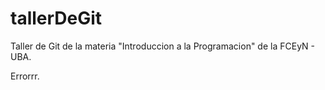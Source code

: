 # tallerDeGit

Taller de Git de la materia "Introduccion a la Programacion" de la FCEyN - UBA.

Errorrr.
